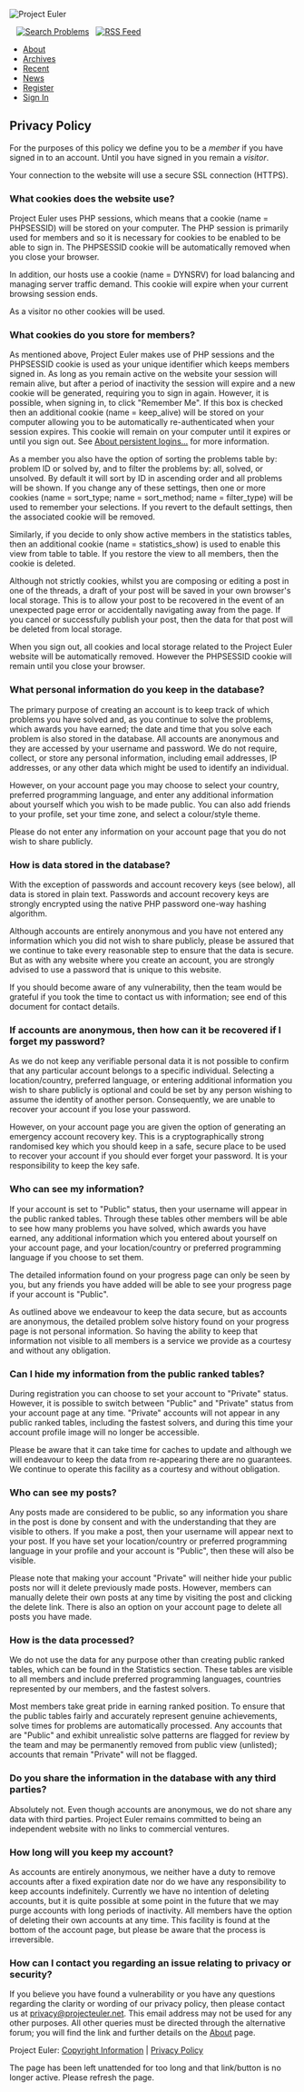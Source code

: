 ![Project Euler](themes/logo_default.png)

   [![Search Problems](images/icons/search_engine.png "Search Problems")](https://projecteuler.net/search)   [![RSS Feed](images/icons/news_feed.png "RSS Feed")](https://projecteuler.net/rss2_euler.xml)

* [About](https://projecteuler.net/about)
* [Archives](https://projecteuler.net/archives)
* [Recent](https://projecteuler.net/recent)
* [News](https://projecteuler.net/news)
* [Register](https://projecteuler.net/register)
* [Sign In](https://projecteuler.net/sign_in)

Privacy Policy
--------------

For the purposes of this policy we define you to be a _member_ if you have signed in to an account. Until you have signed in you remain a _visitor_.

Your connection to the website will use a secure SSL connection (HTTPS).

### What cookies does the website use?

Project Euler uses PHP sessions, which means that a cookie (name = PHPSESSID) will be stored on your computer. The PHP session is primarily used for members and so it is necessary for cookies to be enabled to be able to sign in. The PHPSESSID cookie will be automatically removed when you close your browser.

In addition, our hosts use a cookie (name = DYNSRV) for load balancing and managing server traffic demand. This cookie will expire when your current browsing session ends.

As a visitor no other cookies will be used.

  

### What cookies do you store for members?

As mentioned above, Project Euler makes use of PHP sessions and the PHPSESSID cookie is used as your unique identifier which keeps members signed in. As long as you remain active on the website your session will remain alive, but after a period of inactivity the session will expire and a new cookie will be generated, requiring you to sign in again. However, it is possible, when signing in, to click "Remember Me". If this box is checked then an additional cookie (name = keep\_alive) will be stored on your computer allowing you to be automatically re-authenticated when your session expires. This cookie will remain on your computer until it expires or until you sign out. See [About persistent logins...](https://projecteuler.net/about=persistent_logins) for more information.

As a member you also have the option of sorting the problems table by: problem ID or solved by, and to filter the problems by: all, solved, or unsolved. By default it will sort by ID in ascending order and all problems will be shown. If you change any of these settings, then one or more cookies (name = sort\_type; name = sort\_method; name = filter\_type) will be used to remember your selections. If you revert to the default settings, then the associated cookie will be removed.

Similarly, if you decide to only show active members in the statistics tables, then an additional cookie (name = statistics\_show) is used to enable this view from table to table. If you restore the view to all members, then the cookie is deleted.

Although not strictly cookies, whilst you are composing or editing a post in one of the threads, a draft of your post will be saved in your own browser's local storage. This is to allow your post to be recovered in the event of an unexpected page error or accidentally navigating away from the page. If you cancel or successfully publish your post, then the data for that post will be deleted from local storage.

When you sign out, all cookies and local storage related to the Project Euler website will be automatically removed. However the PHPSESSID cookie will remain until you close your browser.

  

### What personal information do you keep in the database?

The primary purpose of creating an account is to keep track of which problems you have solved and, as you continue to solve the problems, which awards you have earned; the date and time that you solve each problem is also stored in the database. All accounts are anonymous and they are accessed by your username and password. We do not require, collect, or store any personal information, including email addresses, IP addresses, or any other data which might be used to identify an individual.

However, on your account page you may choose to select your country, preferred programming language, and enter any additional information about yourself which you wish to be made public. You can also add friends to your profile, set your time zone, and select a colour/style theme.

Please do not enter any information on your account page that you do not wish to share publicly.

  

### How is data stored in the database?

With the exception of passwords and account recovery keys (see below), all data is stored in plain text. Passwords and account recovery keys are strongly encrypted using the native PHP password one-way hashing algorithm.

Although accounts are entirely anonymous and you have not entered any information which you did not wish to share publicly, please be assured that we continue to take every reasonable step to ensure that the data is secure. But as with any website where you create an account, you are strongly advised to use a password that is unique to this website.

If you should become aware of any vulnerability, then the team would be grateful if you took the time to contact us with information; see end of this document for contact details.

  

### If accounts are anonymous, then how can it be recovered if I forget my password?

As we do not keep any verifiable personal data it is not possible to confirm that any particular account belongs to a specific individual. Selecting a location/country, preferred language, or entering additional information you wish to share publicly is optional and could be set by any person wishing to assume the identity of another person. Consequently, we are unable to recover your account if you lose your password.

However, on your account page you are given the option of generating an emergency account recovery key. This is a cryptographically strong randomised key which you should keep in a safe, secure place to be used to recover your account if you should ever forget your password. It is your responsibility to keep the key safe.

  

### Who can see my information?

If your account is set to "Public" status, then your username will appear in the public ranked tables. Through these tables other members will be able to see how many problems you have solved, which awards you have earned, any additional information which you entered about yourself on your account page, and your location/country or preferred programming language if you choose to set them.

The detailed information found on your progress page can only be seen by you, but any friends you have added will be able to see your progress page if your account is "Public".

As outlined above we endeavour to keep the data secure, but as accounts are anonymous, the detailed problem solve history found on your progress page is not personal information. So having the ability to keep that information not visible to all members is a service we provide as a courtesy and without any obligation.

  

### Can I hide my information from the public ranked tables?

During registration you can choose to set your account to "Private" status. However, it is possible to switch between "Public" and "Private" status from your account page at any time. "Private" accounts will not appear in any public ranked tables, including the fastest solvers, and during this time your account profile image will no longer be accessible.

Please be aware that it can take time for caches to update and although we will endeavour to keep the data from re-appearing there are no guarantees. We continue to operate this facility as a courtesy and without obligation.

  

### Who can see my posts?

Any posts made are considered to be public, so any information you share in the post is done by consent and with the understanding that they are visible to others. If you make a post, then your username will appear next to your post. If you have set your location/country or preferred programming language in your profile and your account is "Public", then these will also be visible.

Please note that making your account "Private" will neither hide your public posts nor will it delete previously made posts. However, members can manually delete their own posts at any time by visiting the post and clicking the delete link. There is also an option on your account page to delete all posts you have made.

  

### How is the data processed?

We do not use the data for any purpose other than creating public ranked tables, which can be found in the Statistics section. These tables are visible to all members and include preferred programming languages, countries represented by our members, and the fastest solvers.

Most members take great pride in earning ranked position. To ensure that the public tables fairly and accurately represent genuine achievements, solve times for problems are automatically processed. Any accounts that are "Public" and exhibit unrealistic solve patterns are flagged for review by the team and may be permanently removed from public view (unlisted); accounts that remain "Private" will not be flagged.

  

### Do you share the information in the database with any third parties?

Absolutely not. Even though accounts are anonymous, we do not share any data with third parties. Project Euler remains committed to being an independent website with no links to commercial ventures.

  

### How long will you keep my account?

As accounts are entirely anonymous, we neither have a duty to remove accounts after a fixed expiration date nor do we have any responsibility to keep accounts indefinitely. Currently we have no intention of deleting accounts, but it is quite possible at some point in the future that we may purge accounts with long periods of inactivity. All members have the option of deleting their own accounts at any time. This facility is found at the bottom of the account page, but please be aware that the process is irreversible.

  

### How can I contact you regarding an issue relating to privacy or security?

If you believe you have found a vulnerability or you have any questions regarding the clarity or wording of our privacy policy, then please contact us at [privacy@projecteuler.net](mailto:privacy@projecteuler.net). This email address may not be used for any other purposes. All other queries must be directed through the alternative forum; you will find the link and further details on the [About](https://projecteuler.net/about#forum) page.

Project Euler: [Copyright Information](https://projecteuler.net/copyright) | [Privacy Policy](https://projecteuler.net/privacy)

The page has been left unattended for too long and that link/button is no longer active. Please refresh the page.